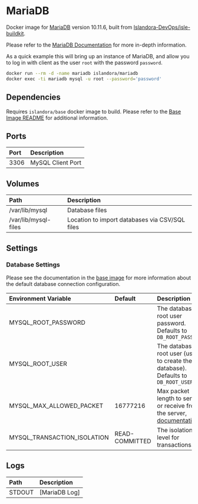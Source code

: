 # MariaDB

Docker image for [MariaDB] version 10.11.6, built from [Islandora-DevOps/isle-buildkit](https://github.com/Islandora-DevOps/isle-buildkit/).

Please refer to the [MariaDB Documentation] for more in-depth information.

As a quick example this will bring up an instance of MariaDB, and allow you to
log in with client as the user `root` with the password `password`.

```bash
docker run --rm -d -name mariadb islandora/mariadb
docker exec -ti mariadb mysql -u root --password='password'
```

## Dependencies

Requires `islandora/base` docker image to build. Please refer to the
[Base Image README](../base/README.md) for additional information.

## Ports

| Port | Description       |
| :--- | :---------------- |
| 3306 | MySQL Client Port |

## Volumes

| Path                 | Description                                    |
| :------------------- | :--------------------------------------------- |
| /var/lib/mysql       | Database files                                 |
| /var/lib/mysql-files | Location to import databases via CSV/SQL files |

## Settings

### Database Settings

Please see the documentation in the [base image] for more information about the
default database connection configuration.

| Environment Variable | Default | Description                                                                           |
| :------------------- | :------ | :------------------------------------------------------------------------------------ |
| MYSQL_ROOT_PASSWORD  |         | The database root user password. Defaults to `DB_ROOT_PASSWORD`                       |
| MYSQL_ROOT_USER      |         | The database root user (used to create the site database). Defaults to `DB_ROOT_USER` |
| MYSQL_MAX_ALLOWED_PACKET | 16777216 | Max packet length to send to or receive from the server, [documentation](https://mariadb.com/docs/server/ref/mdb/system-variables/max_allowed_packet/)
| MYSQL_TRANSACTION_ISOLATION | READ-COMMITTED | The isolation level for transactions.

## Logs

| Path   | Description   |
| :----- | :------------ |
| STDOUT | [MariaDB Log] |

[base image]: ../base/README.md
[MariaDB Documentation]: https://mariadb.org/documentation/
[MariaDB]: https://mariadb.org/
